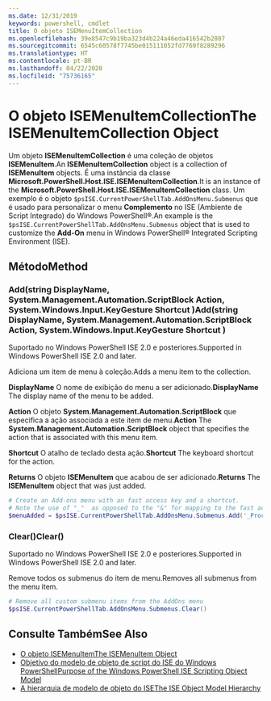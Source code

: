 ```yaml
---
ms.date: 12/31/2019
keywords: powershell, cmdlet
title: O objeto ISEMenuItemCollection
ms.openlocfilehash: 39e8547c9b19ba323d4b224a46eda416542b2807
ms.sourcegitcommit: 6545c60578f7745be015111052fd7769f8289296
ms.translationtype: HT
ms.contentlocale: pt-BR
ms.lasthandoff: 04/22/2020
ms.locfileid: "75736165"
---
```

# <a name="the-isemenuitemcollection-object"></a><span data-ttu-id="b0ccd-103">O objeto ISEMenuItemCollection</span><span class="sxs-lookup"><span data-stu-id="b0ccd-103">The ISEMenuItemCollection Object</span></span>

<span data-ttu-id="b0ccd-104">Um objeto **ISEMenuItemCollection** é uma coleção de objetos **ISEMenuItem**.</span><span class="sxs-lookup"><span data-stu-id="b0ccd-104">An **ISEMenuItemCollection** object is a collection of **ISEMenuItem** objects.</span></span> <span data-ttu-id="b0ccd-105">É uma instância da classe **Microsoft.PowerShell.Host.ISE.ISEMenuItemCollection**.</span><span class="sxs-lookup"><span data-stu-id="b0ccd-105">It is an instance of the **Microsoft.PowerShell.Host.ISE.ISEMenuItemCollection** class.</span></span> <span data-ttu-id="b0ccd-106">Um exemplo é o objeto `$psISE.CurrentPowerShellTab.AddOnsMenu.Submenus` que é usado para personalizar o menu **Complemento** no ISE (Ambiente de Script Integrado) do Windows PowerShell®.</span><span class="sxs-lookup"><span data-stu-id="b0ccd-106">An example is the `$psISE.CurrentPowerShellTab.AddOnsMenu.Submenus` object that is used to customize the **Add-On** menu in Windows PowerShell® Integrated Scripting Environment (ISE).</span></span>

## <a name="method"></a><span data-ttu-id="b0ccd-107">Método</span><span class="sxs-lookup"><span data-stu-id="b0ccd-107">Method</span></span>

### <a name="addstring-displayname-systemmanagementautomationscriptblock-action-systemwindowsinputkeygesture-shortcut-"></a><span data-ttu-id="b0ccd-108">Add\(string DisplayName, System.Management.Automation.ScriptBlock Action, System.Windows.Input.KeyGesture Shortcut \)</span><span class="sxs-lookup"><span data-stu-id="b0ccd-108">Add\(string DisplayName, System.Management.Automation.ScriptBlock Action, System.Windows.Input.KeyGesture Shortcut \)</span></span>

<span data-ttu-id="b0ccd-109">Suportado no Windows PowerShell ISE 2.0 e posteriores.</span><span class="sxs-lookup"><span data-stu-id="b0ccd-109">Supported in Windows PowerShell ISE 2.0 and later.</span></span>

<span data-ttu-id="b0ccd-110">Adiciona um item de menu à coleção.</span><span class="sxs-lookup"><span data-stu-id="b0ccd-110">Adds a menu item to the collection.</span></span>

<span data-ttu-id="b0ccd-111">**DisplayName** O nome de exibição do menu a ser adicionado.</span><span class="sxs-lookup"><span data-stu-id="b0ccd-111">**DisplayName** The display name of the menu to be added.</span></span>

<span data-ttu-id="b0ccd-112">**Action** O objeto **System.Management.Automation.ScriptBlock** que especifica a ação associada a este item de menu.</span><span class="sxs-lookup"><span data-stu-id="b0ccd-112">**Action** The **System.Management.Automation.ScriptBlock** object that specifies the action that is associated with this menu item.</span></span>

<span data-ttu-id="b0ccd-113">**Shortcut** O atalho de teclado desta ação.</span><span class="sxs-lookup"><span data-stu-id="b0ccd-113">**Shortcut** The keyboard shortcut for the action.</span></span>

<span data-ttu-id="b0ccd-114">**Returns** O objeto **ISEMenuItem** que acabou de ser adicionado.</span><span class="sxs-lookup"><span data-stu-id="b0ccd-114">**Returns** The **ISEMenuItem** object that was just added.</span></span>

```powershell
# Create an Add-ons menu with an fast access key and a shortcut.
# Note the use of "_"  as opposed to the "&" for mapping to the fast access key letter for the menu item.
$menuAdded = $psISE.CurrentPowerShellTab.AddOnsMenu.Submenus.Add('_Process', {Get-Process}, 'Alt+P')
```

### <a name="clear"></a><span data-ttu-id="b0ccd-115">Clear\(\)</span><span class="sxs-lookup"><span data-stu-id="b0ccd-115">Clear\(\)</span></span>

<span data-ttu-id="b0ccd-116">Suportado no Windows PowerShell ISE 2.0 e posteriores.</span><span class="sxs-lookup"><span data-stu-id="b0ccd-116">Supported in Windows PowerShell ISE 2.0 and later.</span></span>

<span data-ttu-id="b0ccd-117">Remove todos os submenus do item de menu.</span><span class="sxs-lookup"><span data-stu-id="b0ccd-117">Removes all submenus from the menu item.</span></span>

```powershell
# Remove all custom submenu items from the AddOns menu
$psISE.CurrentPowerShellTab.AddOnsMenu.Submenus.Clear()
```

## <a name="see-also"></a><span data-ttu-id="b0ccd-118">Consulte Também</span><span class="sxs-lookup"><span data-stu-id="b0ccd-118">See Also</span></span>

- [<span data-ttu-id="b0ccd-119">O objeto ISEMenuItem</span><span class="sxs-lookup"><span data-stu-id="b0ccd-119">The ISEMenuItem Object</span></span>](The-ISEMenuItem-Object.md)
- [<span data-ttu-id="b0ccd-120">Objetivo do modelo de objeto de script do ISE do Windows PowerShell</span><span class="sxs-lookup"><span data-stu-id="b0ccd-120">Purpose of the Windows PowerShell ISE Scripting Object Model</span></span>](Purpose-of-the-Windows-PowerShell-ISE-Scripting-Object-Model.md)
- [<span data-ttu-id="b0ccd-121">A hierarquia de modelo de objeto do ISE</span><span class="sxs-lookup"><span data-stu-id="b0ccd-121">The ISE Object Model Hierarchy</span></span>](The-ISE-Object-Model-Hierarchy.md)
